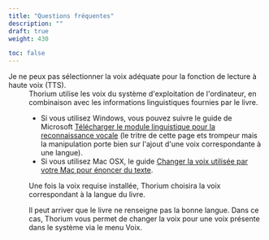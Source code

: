 ```yaml
---
title: "Questions fréquentes"
description: ""
draft: true
weight: 430

toc: false
---
```




  <dl>
    <dt id="TTSvoicesFR">Je ne peux pas sélectionner la voix adéquate pour la fonction de lecture à haute voix (TTS).</dt>
    <dd>Thorium utilise les voix du système d'exploitation de l'ordinateur, en combinaison avec les informations linguistiques fournies par le livre.

* Si vous utilisez Windows, vous pouvez suivre le guide de Microsoft [Télécharger le module linguistique pour la reconnaissance vocale](https://support.microsoft.com/fr-fr/topic/t%C3%A9l%C3%A9charger-le-module-linguistique-pour-la-reconnaissance-vocale-24d06ef3-ca09-ddcc-70a0-63606fd16394) (le tritre de cette page ets trompeur mais la manipulation porte bien sur l'ajout d'une voix correspondante à une langue). 
* Si vous utilisez Mac OSX, le guide [Changer la voix utilisée par votre Mac pour énoncer du texte](https://support.apple.com/fr-fr/guide/mac-help/mchlp2290/mac).

Une fois la voix requise installée, Thorium choisira la voix correspondant à la langue du livre.

Il peut arriver que le livre ne renseigne pas la bonne langue. Dans ce cas, Thorium vous permet de changer la voix pour une voix présente dans le système via le menu Voix.
    </dd>
  </dl>
